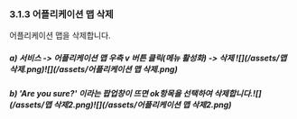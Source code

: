 ### 3.1.3 어플리케이션 맵 삭제

어플리케이션 맵을 삭제합니다.

##### a\) 서비스 -&gt; 어플리케이션 맵 우측 v 버튼 클릭\(메뉴 활성화\) -&gt; 삭제 ![](/assets/맵 삭제.png)![](/assets/어플리케이션 맵 삭제.png)

##### b\) 'Are you sure?' 이라는 팝업창이 뜨면 ok항목을 선택하여 삭제합니다.![](/assets/맵 삭제2.png)![](/assets/어플리케이션 맵 삭제2.png)




